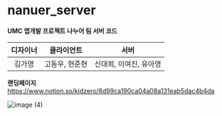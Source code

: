 # nanuer_server

**UMC 앱개발 프로젝트 나누어 팀 서버 코드**

|디자이너|클라이언트|서버|
|:---:|:---:|:---:|
|김가영|고동우, 현준현|신대희, 이여진, 유아영|

**랜딩페이지**
https://www.notion.so/kidzero/8d99ca190ca04a08a131eab5dac4b4da

![image (4)](https://user-images.githubusercontent.com/93467085/187355429-671f15de-a8e4-416d-963c-ee66d791853c.png)
